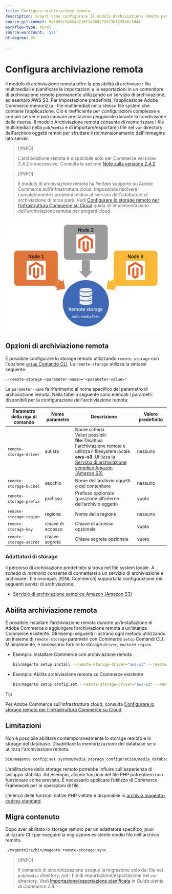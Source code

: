 ```yaml
---
title: Configura archiviazione remota
description: Scopri come configurare il modulo Archiviazione remota per l’applicazione Commerce locale.
source-git-commit: 9a5993c9a65ad210f1a9682734730f235bbc3d44
workflow-type: tm+mt
source-wordcount: '524'
ht-degree: 0%

---
```


# Configura archiviazione remota

Il modulo di archiviazione remota offre la possibilità di archiviare i file multimediali e pianificare le importazioni e le esportazioni in un contenitore di archiviazione remoto permanente utilizzando un servizio di archiviazione, ad esempio AWS S3. Per impostazione predefinita, l’applicazione Adobe Commerce memorizza i file multimediali nello stesso file system che contiene l’applicazione. Ciò è inefficiente per configurazioni complesse e con più server e può causare prestazioni peggiorate durante la condivisione delle risorse. Il modulo Archiviazione remota consente di memorizzare i file multimediali nella `pub/media` e di importare/esportare i file nel `var` directory dell&#39;archivio oggetti remoti per sfruttare il ridimensionamento dell&#39;immagine lato server.

>[!INFO]
>
>L’archiviazione remota è disponibile solo per Commerce versione 2.4.2 e successive. Consulta la sezione [Note sulla versione 2.4.2](https://devdocs.magento.com/guides/v2.4/release-notes/open-source-2-4-2.html).

>[!INFO]
>
>Il modulo di archiviazione remota ha _limitato_ supporto su Adobe Commerce sull’infrastruttura cloud. Impossibile risolvere completamente i problemi relativi al servizio dell&#39;adattatore di archiviazione di terze parti. Vedi [Configurare lo storage remoto per l’infrastruttura Commerce su Cloud](cloud-support.md) guida all&#39;implementazione dell&#39;archiviazione remota per progetti cloud.

![immagine schema](../../assets/configuration/remote-storage-schema.png)

## Opzioni di archiviazione remota

È possibile configurare lo storage remoto utilizzando `remote-storage` con l&#39;opzione [`setup` Comando CLI](../../installation/tutorials/deployment.md). La `remote-storage` utilizza la sintassi seguente:

```text
--remote-storage-<parameter-name>="<parameter-value>"
```

La `parameter-name` fa riferimento al nome specifico del parametro di archiviazione remota. Nella tabella seguente sono elencati i parametri disponibili per la configurazione dell&#39;archiviazione remota:

| Parametro della riga di comando | Nome parametro | Descrizione | Valore predefinito |
|--- |--- |--- |--- |
| `remote-storage-driver` | autista | Nome scheda<br>Valori possibili:<br>**file**: Disattiva l&#39;archiviazione remota e utilizza il filesystem locale <br>**aws-s3**: Utilizza la [Servizio di archiviazione semplice Amazon (Amazon S3)](remote-storage-aws-s3.md) | nessuno |
| `remote-storage-bucket` | secchio | Nome dell&#39;archivio oggetti o del contenitore | nessuno |
| `remote-storage-prefix` | prefisso | Prefisso opzionale (posizione all’interno dell’archivio oggetti) | vuoto |
| `remote-storage-region` | regione | Nome della regione | nessuno |
| `remote-storage-key` | chiave di accesso | Chiave di accesso opzionale | vuoto |
| `remote-storage-secret` | chiave segreta | Chiave segreta opzionale | vuoto |

### Adattatori di storage

Il percorso di archiviazione predefinito si trova nel file system locale. A _scheda di memoria_ consente di connettersi a un servizio di archiviazione e archiviare i file ovunque. [!DNL Commerce] supporta la configurazione dei seguenti servizi di archiviazione:

- [Servizio di archiviazione semplice Amazon (Amazon S3)](remote-storage-aws-s3.md)

## Abilita archiviazione remota

È possibile installare l’archiviazione remota durante un’installazione di Adobe Commerce o aggiungere l’archiviazione remota a un’istanza Commerce esistente. Gli esempi seguenti illustrano ogni metodo utilizzando un insieme di `remote-storage` parametri con Commerce `setup` Comandi CLI. Minimalmente, è necessario fornire lo storage `driver`, `bucket`e `region`.

- Esempio: Installare Commerce con archiviazione remota

   ```bash
   bin/magento setup:install --remote-storage-driver="aws-s3" --remote-storage-bucket="myBucket" --remote-storage-region="us-east-1"
   ```

- Esempio: Abilita archiviazione remota su Commerce esistente

   ```bash
   bin/magento setup:config:set --remote-storage-driver="aws-s3" --remote-storage-bucket="myBucket" --remote-storage-region="us-east-1"
   ```

>[!TIP]
>
>Per Adobe Commerce sull’infrastruttura cloud, consulta [Configurare lo storage remoto per l’infrastruttura Commerce su Cloud](cloud-support.md).

## Limitazioni

Non è possibile abilitare contemporaneamente lo storage remoto e lo storage del database. Disabilitare la memorizzazione del database se si utilizza l&#39;archiviazione remota.

```bash
bin/magento config:set system/media_storage_configuration/media_database 0
```

L&#39;abilitazione dello storage remoto potrebbe influire sull&#39;esperienza di sviluppo stabilita. Ad esempio, alcune funzioni del file PHP potrebbero non funzionare come previsto. È necessario applicare l’utilizzo di Commerce Framework per le operazioni di file.

L&#39;elenco delle funzioni native PHP vietate è disponibile in [archivio magento-coding-standard][code-standard].

## Migra contenuto

Dopo aver abilitato lo storage remoto per un adattatore specifico, puoi utilizzare CLI per eseguire la migrazione esistente _media_ file nell&#39;archivio remoto.

```bash
./magento2ce/bin/magento remote-storage:sync
```

>[!INFO]
>
>Il comando di sincronizzazione esegue la migrazione solo dei file nel `pub/media` directory, _not_ i file di importazione/esportazione nel `var` directory. Vedi [Importazione/esportazione pianificata][import-export] in _Guida utente di Commerce 2.4_.

<!-- link definitions -->

[import-export]: https://docs.magento.com/user-guide/system/data-scheduled-import-export.html
[code-standard]: https://github.com/magento/magento-coding-standard/blob/develop/Magento2/Sniffs/Functions/DiscouragedFunctionSniff.php
